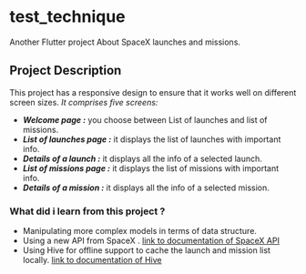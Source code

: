 # test_technique

Another Flutter project About SpaceX launches and missions.


## Project Description

This project has a responsive design to ensure that it works well on different screen sizes. 
_It comprises five screens:_
  * _**Welcome page :**_ you choose between List of launches and list of missions.
  * _**List of launches page :**_ it displays the list of launches with important info.
  * _**Details of a launch :**_ it displays all the info of a selected launch.
  * _**List of missions page :**_ it displays the list of missions with important info.
  * _**Details of a mission :**_ it displays all the info of a selected mission.

### What did i learn from this project ? 
  - Manipulating more complex models in terms of data structure.
  - Using a new API from SpaceX . [link to documentation of SpaceX API](https://docs.spacexdata.com/)
  - Using Hive for offline support to cache the launch and mission list locally. [link to documentation of Hive](https://pub.dev/packages/hive)

    

